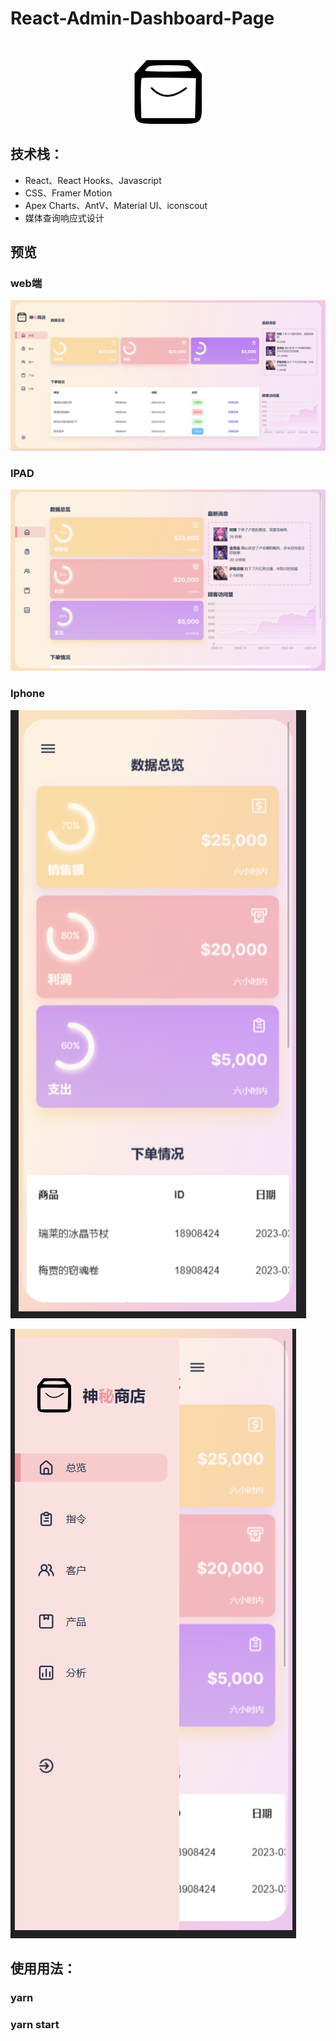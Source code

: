 # React-Admin-Dashboard-Page
<br/>
<p align='center'><img src='src/imgs/logo.png'> </p>

## 技术栈：
- React、React Hooks、Javascript 
- CSS、Framer Motion
- Apex Charts、AntV、Material UI、iconscout
- 媒体查询响应式设计
## 预览


### web端
![](public/preview.png)
### IPAD
![](public/preview-ipad.png)
### Iphone
![](public/preview-iphone.png)

![](public/preview-iphone2.png)
## 使用用法：
### yarn 
### yarn start 

